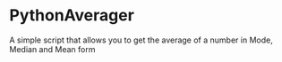 # PythonAverager
A simple script that allows you to get the average of a number in Mode, Median and Mean form
